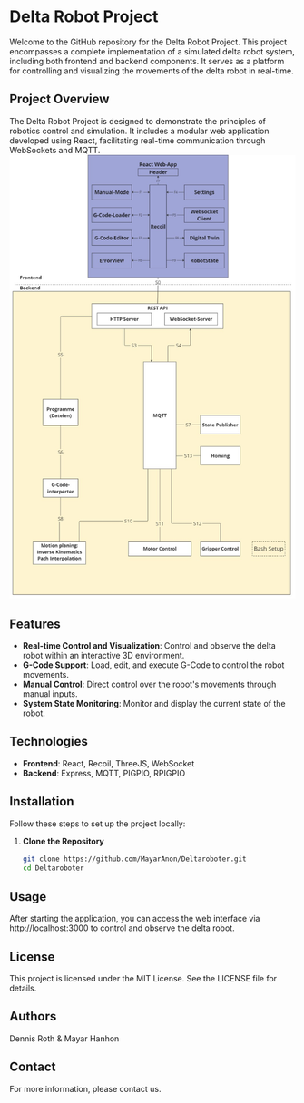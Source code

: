 # Delta Robot Project

Welcome to the GitHub repository for the Delta Robot Project. This project encompasses a complete implementation of a simulated delta robot system, including both frontend and backend components. It serves as a platform for controlling and visualizing the movements of the delta robot in real-time.

## Project Overview

The Delta Robot Project is designed to demonstrate the principles of robotics control and simulation. It includes a modular web application developed using React, facilitating real-time communication through WebSockets and MQTT.
![architecture](Docs/architecture.jpg)
## Features

- **Real-time Control and Visualization**: Control and observe the delta robot within an interactive 3D environment.
- **G-Code Support**: Load, edit, and execute G-Code to control the robot movements.
- **Manual Control**: Direct control over the robot's movements through manual inputs.
- **System State Monitoring**: Monitor and display the current state of the robot.

## Technologies

- **Frontend**: React, Recoil, ThreeJS, WebSocket
- **Backend**:  Express, MQTT, PIGPIO, RPIGPIO

## Installation

Follow these steps to set up the project locally:

1. **Clone the Repository**

   ```bash
   git clone https://github.com/MayarAnon/Deltaroboter.git
   cd Deltaroboter
## Usage
After starting the application, you can access the web interface via http://localhost:3000 to control and observe the delta robot.


## License
This project is licensed under the MIT License. See the LICENSE file for details.

## Authors
Dennis Roth & 
Mayar Hanhon
## Contact
For more information, please contact us.
